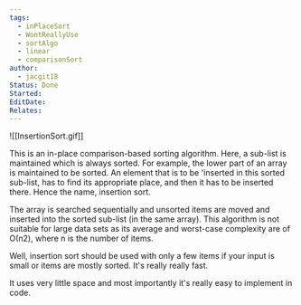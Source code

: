 ```yaml
---
tags:
  - inPlaceSort
  - WontReallyUse
  - sortAlgo
  - linear
  - comparisonSort
author:
  - jacgit18
Status: Done
Started: 
EditDate: 
Relates:
---
```

![[InsertionSort.gif]]

This is an in-place comparison-based sorting algorithm. Here, a sub-list is maintained which is always sorted. For example, the lower part of an array is maintained to be sorted. An element that is to be 'inserted in this sorted sub-list, has to find its appropriate place, and then it has to be inserted there. Hence the name, insertion sort.  
  
The array is searched sequentially and unsorted items are moved and inserted into the sorted sub-list (in the same array). This algorithm is not suitable for large data sets as its average and worst-case complexity are of Ο(n2), where n is the number of items.  
  
Well, insertion sort should be used with only a few items if your input is small or items are mostly sorted. It's really really fast.  
  
It uses very little space and most importantly it's really easy to implement in code.